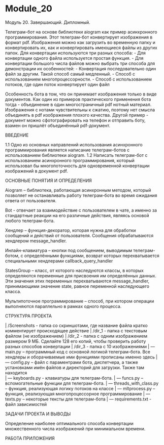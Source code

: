 # Module_20
Модуль 20. Завершающий. Дипломный.

Телеграм-бот на основе библиотеки aiogram как пример асинхронного программирования.
Этот телеграм-бот конвертирует изображения в формат pdf. Изображения можно как загрузить во временную папку и конвертировать их,
как и конвертировать имеющиеся файлы из других папок.
Для конвертации используются три разных способа:
    - Для конвертации одного файла используется простая функция.
    - Для конвертации большого числа файлов можно выбрать три способа для демонстрации их особенностей:
        - Конвертация последовательно один файл за другим. Такой способ самый медленный.
        - Способ с использованием многопроцессорности.
        - Способ с использованием потоков, где один поток конвертирует один файл

Особенность бота в том, что он принимает изображения только в виде документов.
Как один из примеров практического применения бота тогда - объединение в один многостраничный pdf нотный материал.
Изображения с нотами чувствительны к сжатию, поэтому нет смысла объединять в pdf изображения плохого качества.
Другой пример - документ можно сфотографировать на телефон и отправить боту, взамен он пришлёт объединённый pdf-документ.


ВВЕДЕНИЕ

1.1 Одно из основных направлений использования асинхронного программирования является написание телеграм-ботов с использованием библиотеки aiogram.
1.2 Написать телеграм-бот с использованием асинхронного программирования, который использовал бы многопоточность для одновременной конвертации изображений в документ pdf.



ОСНОВНЫЕ ПОНЯТИЯ И ОПРЕДЕЛЕНИЯ

Aiogram – библиотека, работающая асинхронным методом, который позволяет не останавливать работу телеграм-бота во время ожидания ответа от пользователя.

Bot -  отвечает за взаимодействие с пользователем в чате, а именно за стандартные реакции на его различные действия, являясь основой любого телеграм-бота.

Хендлер – функция-декоратор, которая нужна для обработки сообщений и действий от пользователя. Сообщения обрабатываются хендлером message_handler.

Инлайн-клавиатура – кнопки под сообщением, выводимым телеграм-ботом, с определёнными функциями, возврат которых перехватывается специальными хендлерами callback_query_handler


StatesGroup – класс, от которого наследуются классы, в которых определяются переменные для присвоения им определённых данных. Эти значения этих переменных перехватываются message_handler, принимающими значение state, равное переменной наследующего класса.

Мультипоточное программирование – способ, при котором операции выполняются параллельно в рамках одного процесса.


СТРУКТУРА ПРОЕКТА

| /Screenshots - папка со скриншотами, где название файла кратко комментирует происходящее действие
| /dir_1 - папка с текстовым файлом (не изображением)
| /dir_2 - папка с одним изображением размером 9 МБ. Сделайте 128 его копий, чтобы проверить работу разных способов конвертации
| /dir_3 - папка с 10 изображениями
| — main.py – программный код с основной логикой телеграм-бота. Все хендлеры и оборачиваемые ими функциями прописаны именно здесь
| — config.py – файл с параментрами бота, диспетчера, а также установками имён файлов и директорий для загрузки. Также там находится  
| — keyboards.py - клавиатуры для телеграм-бота.
| — funcs.py – вспомогательные функции для телеграм-бота.
| — threads_with_class.py – функция, реализующая логику потоков на классе
| — mltprocess.py – функция, реализующая многопроцессорное программирование
| — texts.py – некоторые тексты для телеграм-бота
| — requirements.txt - файл зависимостей


ЗАДАЧИ ПРОЕКТА И ВЫВОДЫ

Определение наиболее оптимального способа конвертации множественного числа изображений при минимальном времени.

РАБОТА ПРИЛОЖЕНИЯ


